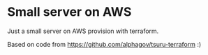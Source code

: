 Small server on AWS
===================

Just a small server on AWS provision with terraform.

Based on code from https://github.com/alphagov/tsuru-terraform :)

